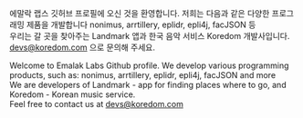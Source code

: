 에말락 랩스 깃허브 프로필에 오신 것을 환영합니다. 저희는 다음과 같은 다양한 프로그래밍 제품을 개발합니다 nonimus, arrtillery, eplidr, epli4j, facJSON 등  
우리는 갈 곳을 찾아주는 Landmark 앱과 한국 음악 서비스 Koredom 개발사입니다.  
devs@koredom.com 으로 문의해 주세요. 



Welcome to Emalak Labs Github profile. We develop various programming products, such as: nonimus, arrtillery, eplidr, epli4j, facJSON and more  
We are developers of Landmark - app for finding places where to go, and Koredom - Korean music service.   
Feel free to contact us at devs@koredom.com  
